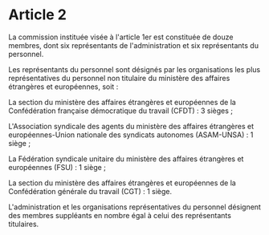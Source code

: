 # Article 2

La commission instituée visée à l'article 1er est constituée de douze membres, dont six représentants de l'administration et six représentants du personnel.

Les représentants du personnel sont désignés par les organisations les plus représentatives du personnel non titulaire du ministère des affaires étrangères et européennes, soit :

La section du ministère des affaires étrangères et européennes de la Confédération française démocratique du travail (CFDT) : 3 sièges ;

L'Association syndicale des agents du ministère des affaires étrangères et européennes-Union nationale des syndicats autonomes (ASAM-UNSA) : 1 siège ;

La Fédération syndicale unitaire du ministère des affaires étrangères et européennes (FSU) : 1 siège ;

La section du ministère des affaires étrangères et européennes de la Confédération générale du travail (CGT) : 1 siège.

L'administration et les organisations représentatives du personnel désignent des membres suppléants en nombre égal à celui des représentants titulaires.
